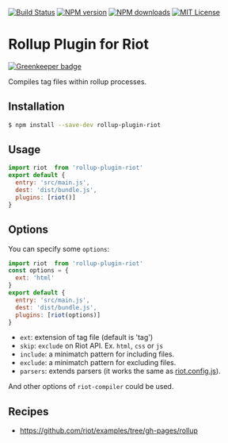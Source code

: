 [![Build Status][travis-image]][travis-url]
[![NPM version][npm-version-image]][npm-url]
[![NPM downloads][npm-downloads-image]][npm-url]
[![MIT License][license-image]][license-url]

# Rollup Plugin for Riot

[![Greenkeeper badge](https://badges.greenkeeper.io/riot/rollup-plugin-riot.svg)](https://greenkeeper.io/)

Compiles tag files within rollup processes.

## Installation

```bash
$ npm install --save-dev rollup-plugin-riot
```

## Usage

```js
import riot  from 'rollup-plugin-riot'
export default {
  entry: 'src/main.js',
  dest: 'dist/bundle.js',
  plugins: [riot()]
}
```

## Options

You can specify some `options`:

```js
import riot  from 'rollup-plugin-riot'
const options = {
  ext: 'html'
}
export default {
  entry: 'src/main.js',
  dest: 'dist/bundle.js',
  plugins: [riot(options)]
}
```

- `ext`: extension of tag file (default is 'tag')
- `skip`: `exclude` on Riot API. Ex. `html`, `css` or `js`
- `include`: a minimatch pattern for including files.
- `exclude`: a minimatch pattern for excluding files.
- `parsers`: extends parsers (it works the same as [riot.config.js](http://riotjs.com/guide/compiler/#es6-config-file)).

And other options of `riot-compiler` could be used.

## Recipes

- https://github.com/riot/examples/tree/gh-pages/rollup

[travis-image]:https://img.shields.io/travis/riot/rollup-plugin-riot.svg?style=flat-square
[travis-url]:https://travis-ci.org/riot/rollup-plugin-riot

[license-image]:http://img.shields.io/badge/license-MIT-000000.svg?style=flat-square
[license-url]:LICENSE.txt

[npm-version-image]:http://img.shields.io/npm/v/rollup-plugin-riot.svg?style=flat-square
[npm-downloads-image]:http://img.shields.io/npm/dm/rollup-plugin-riot.svg?style=flat-square
[npm-url]:https://npmjs.org/package/rollup-plugin-riot
